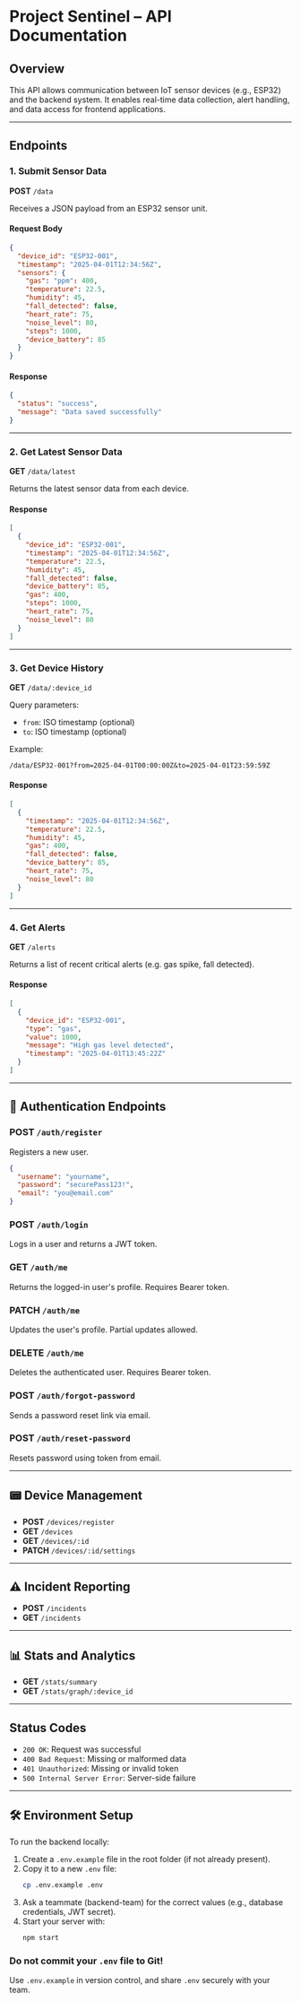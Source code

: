 # Project Sentinel – API Documentation

## Overview

This API allows communication between IoT sensor devices (e.g., ESP32) and the backend system. It enables real-time data collection, alert handling, and data access for frontend applications.

---

## Endpoints

### 1. Submit Sensor Data

**POST** `/data`

Receives a JSON payload from an ESP32 sensor unit.

#### Request Body

```json
{
  "device_id": "ESP32-001",
  "timestamp": "2025-04-01T12:34:56Z",
  "sensors": {
    "gas": "ppm": 400,
    "temperature": 22.5,
    "humidity": 45,
    "fall_detected": false,
    "heart_rate": 75,
    "noise_level": 80,
    "steps": 1000,
    "device_battery": 85
  }
}
```

#### Response

```json
{
  "status": "success",
  "message": "Data saved successfully"
}
```

---

### 2. Get Latest Sensor Data

**GET** `/data/latest`

Returns the latest sensor data from each device.

#### Response

```json
[
  {
    "device_id": "ESP32-001",
    "timestamp": "2025-04-01T12:34:56Z",
    "temperature": 22.5,
    "humidity": 45,
    "fall_detected": false,
    "device_battery": 85,
    "gas": 400,
    "steps": 1000,
    "heart_rate": 75,
    "noise_level": 80
  }
]
```

---

### 3. Get Device History

**GET** `/data/:device_id`

Query parameters:

- `from`: ISO timestamp (optional)
- `to`: ISO timestamp (optional)

Example:

```plaintext
/data/ESP32-001?from=2025-04-01T00:00:00Z&to=2025-04-01T23:59:59Z
```

#### Response

```json
[
  {
    "timestamp": "2025-04-01T12:34:56Z",
    "temperature": 22.5,
    "humidity": 45,
    "gas": 400,
    "fall_detected": false,
    "device_battery": 85,
    "heart_rate": 75,
    "noise_level": 80
  }
]
```

---

### 4. Get Alerts

**GET** `/alerts`

Returns a list of recent critical alerts (e.g. gas spike, fall detected).

#### Response

```json
[
  {
    "device_id": "ESP32-001",
    "type": "gas",
    "value": 1000,
    "message": "High gas level detected",
    "timestamp": "2025-04-01T13:45:22Z"
  }
]
```

---

## 🔐 Authentication Endpoints

### POST `/auth/register`

Registers a new user.

```json
{
  "username": "yourname",
  "password": "securePass123!",
  "email": "you@email.com"
}
```

### POST `/auth/login`

Logs in a user and returns a JWT token.

### GET `/auth/me`

Returns the logged-in user's profile. Requires Bearer token.

### PATCH `/auth/me`

Updates the user's profile. Partial updates allowed.

### DELETE `/auth/me`

Deletes the authenticated user. Requires Bearer token.

### POST `/auth/forgot-password`

Sends a password reset link via email.

### POST `/auth/reset-password`

Resets password using token from email.

---

## 📟 Device Management

- **POST** `/devices/register`
- **GET** `/devices`
- **GET** `/devices/:id`
- **PATCH** `/devices/:id/settings`

---

## ⚠️ Incident Reporting

- **POST** `/incidents`
- **GET** `/incidents`

---

## 📊 Stats and Analytics

- **GET** `/stats/summary`
- **GET** `/stats/graph/:device_id`

---

## Status Codes

- `200 OK`: Request was successful
- `400 Bad Request`: Missing or malformed data
- `401 Unauthorized`: Missing or invalid token
- `500 Internal Server Error`: Server-side failure

---

## 🛠 Environment Setup

To run the backend locally:

1. Create a `.env.example` file in the root folder (if not already present).
2. Copy it to a new `.env` file:
   ```bash
   cp .env.example .env
   ```
3. Ask a teammate (backend-team) for the correct values (e.g., database credentials, JWT secret).
4. Start your server with:
   ```bash
   npm start
   ```

### Do not commit your `.env` file to Git!

Use `.env.example` in version control, and share `.env` securely with your team.
